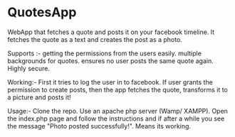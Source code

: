 # QuotesApp

WebApp that fetches a quote and posts it on your facebook timeline. It fetches the quote as a text and creates the post as a photo. 

Supports :- getting the permissions from the users easily. 
            multiple backgrounds for quotes.
            ensures no user posts the same quote again.
            Highly secure.
            
Working:- First it tries to log the user in to facebook. If user grants the permission to create posts, then the app fetches the quote, 
          transforms it to a picture and posts it! 
          
Usage:- Clone the repo. Use an apache php server (Wamp/ XAMPP). Open the index.php page and follow the instructions and if after a while           you see the message "Photo posted successfully!". Means its working.
